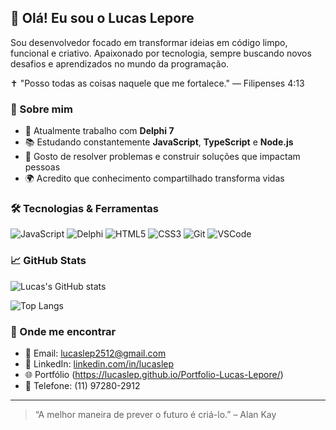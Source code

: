 ## 👋 Olá! Eu sou o Lucas Lepore

Sou desenvolvedor focado em transformar ideias em código limpo, funcional e criativo. Apaixonado por tecnologia, sempre buscando novos desafios e aprendizados no mundo da programação.

✝️ "Posso todas as coisas naquele que me fortalece."
— Filipenses 4:13

### 🚀 Sobre mim

- 💼 Atualmente trabalho com **Delphi 7**
- 📚 Estudando constantemente **JavaScript**, **TypeScript** e **Node.js**
- 🧠 Gosto de resolver problemas e construir soluções que impactam pessoas
- 🌍 Acredito que conhecimento compartilhado transforma vidas

### 🛠️ Tecnologias & Ferramentas

![JavaScript](https://img.shields.io/badge/-JavaScript-F7DF1E?style=flat&logo=javascript&logoColor=black)
![Delphi](https://img.shields.io/badge/-Delphi-E60028?style=flat&logo=delphi&logoColor=white)
![HTML5](https://img.shields.io/badge/-HTML5-E34F26?style=flat&logo=html5&logoColor=white)
![CSS3](https://img.shields.io/badge/-CSS3-1572B6?style=flat&logo=css3)
![Git](https://img.shields.io/badge/-Git-F05032?style=flat&logo=git&logoColor=white)
![VSCode](https://img.shields.io/badge/-VSCode-007ACC?style=flat&logo=visual-studio-code)

### 📈 GitHub Stats

![Lucas's GitHub stats](https://github-readme-stats.vercel.app/api?username=lucaslep&show_icons=true&theme=radical)

![Top Langs](https://github-readme-stats.vercel.app/api/top-langs/?username=lucaslep&layout=compact&theme=radical)

### 💬 Onde me encontrar

- 📧 Email: lucaslep2512@gmail.com  
- 💼 LinkedIn: [linkedin.com/in/lucaslep](https://www.linkedin.com/in/lucaslep/)  
- 🌐 Portfólio (https://lucaslep.github.io/Portfolio-Lucas-Lepore/) 
- 📱 Telefone: (11) 97280-2912

---

> “A melhor maneira de prever o futuro é criá-lo.” – Alan Kay  
